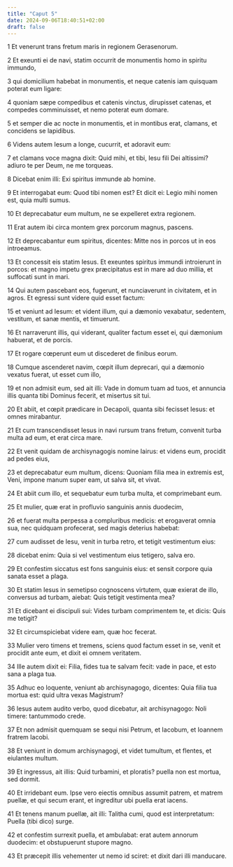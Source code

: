 ```yaml
---
title: "Caput 5"
date: 2024-09-06T18:40:51+02:00
draft: false
---
```




1 Et venerunt trans fretum maris in regionem Gerasenorum.

2 Et exeunti ei de navi, statim occurrit de monumentis homo in spiritu immundo,

3 qui domicilium habebat in monumentis, et neque catenis iam quisquam poterat eum ligare:

4 quoniam sæpe compedibus et catenis vinctus, dirupisset catenas, et compedes comminuisset, et nemo poterat eum domare.

5 et semper die ac nocte in monumentis, et in montibus erat, clamans, et concidens se lapidibus.

6 Videns autem Iesum a longe, cucurrit, et adoravit eum:

7 et clamans voce magna dixit: Quid mihi, et tibi, Iesu fili Dei altissimi? adiuro te per Deum, ne me torqueas.

8 Dicebat enim illi: Exi spiritus immunde ab homine.

9 Et interrogabat eum: Quod tibi nomen est? Et dicit ei: Legio mihi nomen est, quia multi sumus.

10 Et deprecabatur eum multum, ne se expelleret extra regionem.

11 Erat autem ibi circa montem grex porcorum magnus, pascens.

12 Et deprecabantur eum spiritus, dicentes: Mitte nos in porcos ut in eos introeamus.

13 Et concessit eis statim Iesus. Et exeuntes spiritus immundi introierunt in porcos: et magno impetu grex præcipitatus est in mare ad duo millia, et suffocati sunt in mari.

14 Qui autem pascebant eos, fugerunt, et nunciaverunt in civitatem, et in agros. Et egressi sunt videre quid esset factum:

15 et veniunt ad Iesum: et vident illum, qui a dæmonio vexabatur, sedentem, vestitum, et sanæ mentis, et timuerunt.

16 Et narraverunt illis, qui viderant, qualiter factum esset ei, qui dæmonium habuerat, et de porcis.

17 Et rogare cœperunt eum ut discederet de finibus eorum.

18 Cumque ascenderet navim, cœpit illum deprecari, qui a dæmonio vexatus fuerat, ut esset cum illo,

19 et non admisit eum, sed ait illi: Vade in domum tuam ad tuos, et annuncia illis quanta tibi Dominus fecerit, et misertus sit tui.

20 Et abiit, et cœpit prædicare in Decapoli, quanta sibi fecisset Iesus: et omnes mirabantur.

21 Et cum transcendisset Iesus in navi rursum trans fretum, convenit turba multa ad eum, et erat circa mare.

22 Et venit quidam de archisynagogis nomine Iairus: et videns eum, procidit ad pedes eius,

23 et deprecabatur eum multum, dicens: Quoniam filia mea in extremis est, Veni, impone manum super eam, ut salva sit, et vivat.

24 Et abiit cum illo, et sequebatur eum turba multa, et comprimebant eum.

25 Et mulier, quæ erat in profluvio sanguinis annis duodecim,

26 et fuerat multa perpessa a compluribus medicis: et erogaverat omnia sua, nec quidquam profecerat, sed magis deterius habebat:

27 cum audisset de Iesu, venit in turba retro, et tetigit vestimentum eius:

28 dicebat enim: Quia si vel vestimentum eius tetigero, salva ero.

29 Et confestim siccatus est fons sanguinis eius: et sensit corpore quia sanata esset a plaga.

30 Et statim Iesus in semetipso cognoscens virtutem, quæ exierat de illo, conversus ad turbam, aiebat: Quis tetigit vestimenta mea?

31 Et dicebant ei discipuli sui: Vides turbam comprimentem te, et dicis: Quis me tetigit?

32 Et circumspiciebat videre eam, quæ hoc fecerat.

33 Mulier vero timens et tremens, sciens quod factum esset in se, venit et procidit ante eum, et dixit ei omnem veritatem.

34 Ille autem dixit ei: Filia, fides tua te salvam fecit: vade in pace, et esto sana a plaga tua.

35 Adhuc eo loquente, veniunt ab archisynagogo, dicentes: Quia filia tua mortua est: quid ultra vexas Magistrum?

36 Iesus autem audito verbo, quod dicebatur, ait archisynagogo: Noli timere: tantummodo crede.

37 Et non admisit quemquam se sequi nisi Petrum, et Iacobum, et Ioannem fratrem Iacobi.

38 Et veniunt in domum archisynagogi, et videt tumultum, et flentes, et eiulantes multum.

39 Et ingressus, ait illis: Quid turbamini, et ploratis? puella non est mortua, sed dormit.

40 Et irridebant eum. Ipse vero eiectis omnibus assumit patrem, et matrem puellæ, et qui secum erant, et ingreditur ubi puella erat iacens.

41 Et tenens manum puellæ, ait illi: Talitha cumi, quod est interpretatum: Puella (tibi dico) surge.

42 et confestim surrexit puella, et ambulabat: erat autem annorum duodecim: et obstupuerunt stupore magno.

43 Et præcepit illis vehementer ut nemo id sciret: et dixit dari illi manducare.

